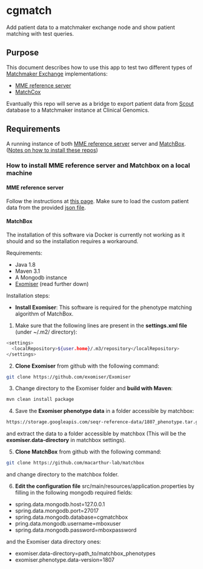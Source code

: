 # cgmatch
Add patient data to a matchmaker exchange node and show patient matching with test queries.

## Purpose
This document describes how to use this app to test two different types of [Matchmaker Exchange](https://www.matchmakerexchange.org) implementations:
* [MME reference server](https://github.com/MatchmakerExchange/reference-server)
* [MatchCox](https://github.com/macarthur-lab/matchbox)

Evantually this repo will serve as a bridge to export patient data from [Scout](https://github.com/Clinical-Genomics/scout) database to a Matchmaker instance at Clinical Genomics.

## Requirements
A running instance of both [MME reference server](https://github.com/MatchmakerExchange/reference-server) server and [MatchBox](https://github.com/macarthur-lab/matchbox).
([Notes on how to install these repos](#How-to-install-MME-reference-server-and-Matchbox-on-a-local-machine))

### How to install MME reference server and Matchbox on a local machine

#### MME reference server
Follow the instructions at [this page](https://github.com/MatchmakerExchange/reference-server). Make sure to load the custom patient data from the provided [json file](https://raw.githubusercontent.com/ga4gh/mme-apis/master/testing/benchmark_patients.json).


#### MatchBox
The installation of this software via Docker is currently not working as it should and so the installation requires a workaround.

Requirements:
* Java 1.8
* Maven 3.1
* A Mongodb instance
* [Exomiser](https://github.com/exomiser/Exomiser) (read further down)

Installation steps:
* **Install Exomiser**:
This software is required for the phenotype matching algorithm of MatchBox.
1. Make sure that the following lines are present in the **settings.xml file** (under ~/.m2/ directory):

```sh
<settings>
  <localRepository>${user.home}/.m3/repository</localRepository>
</settings>
```

2. **Clone Exomiser** from github with the following command:
```sh
git clone https://github.com/exomiser/Exomiser
```

3. Change directory to the Exomiser folder and **build with Maven**:
```sh
mvn clean install package
```

4. Save the **Exomiser phenotype data** in a folder accessible by matchbox:
```sh
https://storage.googleapis.com/seqr-reference-data/1807_phenotype.tar.gz
```
and extract the data to a folder accessible by matchbox (This will be the **exomiser.data-directory** in matchbox settings).

5. **Clone MatchBox** from github with the following command:
```sh
git clone https://github.com/macarthur-lab/matchbox
```
and change directory to the matchbox folder.

6. **Edit the configuration file** src/main/resources/application.properties by filling in the following mongodb required fields:
* spring.data.mongodb.host=127.0.0.1
* spring.data.mongodb.port=27017
* spring.data.mongodb.database=cgmatchbox
* pring.data.mongodb.username=mboxuser
* spring.data.mongodb.password=mboxpassword

and the Exomiser data directory ones:
* exomiser.data-directory=path_to/matchbox_phenotypes
* exomiser.phenotype.data-version=1807
